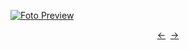 [![Foto Preview](preview/n164.avif)](https://20essentials.github.io/project-000-164)

<div align="center" style="display: flex; justify-content: center;">
  <a  href="https://github.com/20essentials/project-000-163" target="_blank">&#8592;</a>
  &nbsp;&nbsp;
  <a  href="https://github.com/20essentials/project-000-165" target="_blank">&#8594;</a>
</div>
